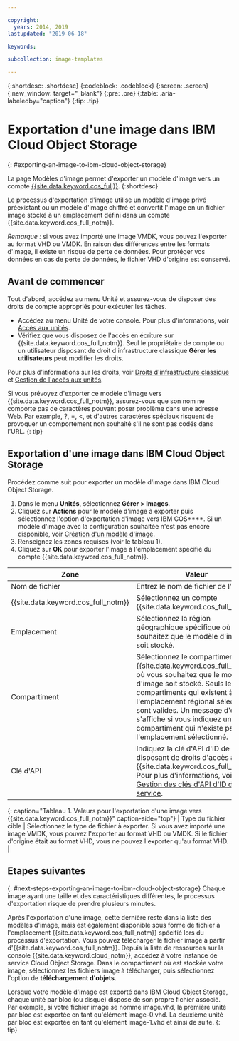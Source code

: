 ```yaml
---

copyright:
  years: 2014, 2019
lastupdated: "2019-06-18"

keywords:

subcollection: image-templates

---
```


{:shortdesc: .shortdesc}
{:codeblock: .codeblock}
{:screen: .screen}
{:new_window: target="_blank"}
{:pre: .pre}
{:table: .aria-labeledby="caption"}
{:tip: .tip}

# Exportation d'une image dans IBM Cloud Object Storage
{: #exporting-an-image-to-ibm-cloud-object-storage}

La page Modèles d'image permet d'exporter un modèle d'image vers un compte [{{site.data.keyword.cos_full}}](/docs/cloud-object-storage?topic=cloud-object-storage-about).
{:shortdesc}

Le processus d'exportation d'image utilise un modèle d'image privé préexistant ou un modèle d'image chiffré et convertit l'image en un fichier image stocké à un emplacement défini dans un compte {{site.data.keyword.cos_full_notm}}. 

*Remarque :* si vous avez importé une image VMDK, vous pouvez l'exporter au format VHD ou VMDK. En raison des différences entre les formats d'image, il existe un risque de perte de données. Pour protéger vos données en cas de perte de données, le fichier VHD d'origine est conservé.

## Avant de commencer
Tout d'abord, accédez au menu Unité et assurez-vous de disposer des droits de compte appropriés pour exécuter les tâches. 

* Accédez au menu Unité de votre console. Pour plus d'informations, voir [Accès aux unités](/docs/infrastructure/image-templates?topic=virtual-servers-navigating-devices).
* Vérifiez que vous disposez de l'accès en écriture sur {{site.data.keyword.cos_full_notm}}. Seul le propriétaire de compte ou un utilisateur disposant de droit d'infrastructure classique **Gérer les utilisateurs** peut modifier les droits. 

Pour plus d'informations sur les droits, voir [Droits d'infrastructure classique](/docs/iam?topic=iam-infrapermission#infrapermission) et [Gestion de l'accès aux unités](/docs/vsi?topic=virtual-servers-managing-device-access).

Si vous prévoyez d'exporter ce modèle d'image vers {{site.data.keyword.cos_full_notm}}, assurez-vous que son nom ne comporte pas de caractères pouvant poser problème dans une adresse Web. Par exemple, ?, =, <, et d'autres caractères spéciaux risquent de provoquer un comportement non souhaité s'il ne sont pas codés dans l'URL.
{: tip}

## Exportation d'une image dans IBM Cloud Object Storage

Procédez comme suit pour exporter un modèle d'image dans IBM Cloud Object Storage.

1. Dans le menu **Unités**, sélectionnez **Gérer > Images**.
2. Cliquez sur **Actions** pour le modèle d'image à exporter puis sélectionnez l'option d'exportation d'image vers IBM COS****. Si un modèle d'image avec la configuration souhaitée
n'est pas encore disponible, voir [Création d'un modèle d'image](/docs/infrastructure/image-templates?topic=image-templates-creating-an-image-template#creating-an-image-template).
3. Renseignez les zones requises (voir le tableau 1).
4. Cliquez sur **OK** pour exporter l'image à l'emplacement spécifié du compte {{site.data.keyword.cos_full_notm}}.

| Zone | Valeur |
| ----- | ----- |
| Nom de fichier | Entrez le nom de fichier de l'image. |
| {{site.data.keyword.cos_full_notm}} | Sélectionnez un compte {{site.data.keyword.cos_full_notm}}. |
| Emplacement | Sélectionnez la région géographique spécifique où vous souhaitez que le modèle d'image soit stocké. |
| Compartiment | Sélectionnez le compartiment {{site.data.keyword.cos_full_notm}} où vous souhaitez que le modèle d'image soit stocké. Seuls les compartiments qui existent à l'emplacement régional sélectionné sont valides. Un message d'erreur s'affiche si vous indiquez un compartiment qui n'existe pas à l'emplacement sélectionné. |
| Clé d'API | Indiquez la clé d'API d'ID de service disposant de droits d'accès à {{site.data.keyword.cos_full_notm}}. Pour plus d'informations, voir [Gestion des clés d'API d'ID de service](/docs/iam?topic=iam-serviceidapikeys#serviceidapikeys). |
{: caption="Tableau 1. Valeurs pour l'exportation d'une image vers {{site.data.keyword.cos_full_notm}}" caption-side="top"}
| Type du fichier cible | Sélectionnez le type de fichier à exporter. Si vous avez importé une image VMDK, vous pouvez l'exporter au format VHD ou VMDK. Si le fichier d'origine était au format VHD, vous ne pouvez l'exporter qu'au format VHD. |

## Etapes suivantes
{: #next-steps-exporting-an-image-to-ibm-cloud-object-storage}
Chaque image ayant une taille et des caractéristiques différentes, le processus d'exportation risque de prendre plusieurs minutes.

Après l'exportation d'une image, cette dernière reste dans la liste des modèles d'image, mais est également disponible sous forme de fichier à l'emplacement {{site.data.keyword.cos_full_notm}} spécifié lors du processus d'exportation. Vous pouvez télécharger le fichier image à partir d'{{site.data.keyword.cos_full_notm}}. Depuis la liste de ressources sur la console {{site.data.keyword.cloud_notm}}, accédez à votre instance de service Cloud Object Storage. Dans le compartiment où est stockée votre image, sélectionnez les fichiers image à télécharger, puis sélectionnez l'option de **téléchargement d'objets**.

Lorsque votre modèle d'image est exporté dans IBM Cloud Object Storage, chaque unité par bloc (ou disque) dispose de son propre fichier associé. Par exemple, si votre fichier image se nomme image.vhd, la première unité par bloc est exportée en tant qu'élément image-0.vhd. La deuxième unité par bloc est exportée en tant qu'élément image-1.vhd et ainsi de suite.
{: tip}
